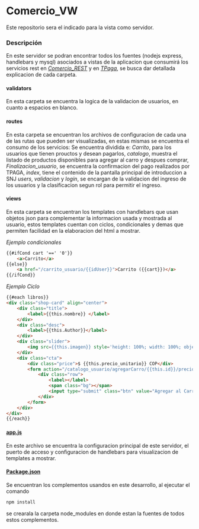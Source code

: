 # Comercio_VW
Este repositorio sera el indicado para la vista como servidor.

### Descripción

En este servidor se podran encontrar todos los fuentes (nodejs express, handlebars y mysql) asociados a vistas de la aplicacion que consumirá los servicios rest en [*Comercio_REST*](https://github.com/carlosjara/Comercio_REST) y en [*TPaga*](http://payment-links.docs.tpaga.co/quickstart.html#autenticacion-contra-la-tpaga-api), se busca dar detallada explicacion de cada carpeta.

#### validators

En esta carpeta se encuentra la logica de la validacion de usuarios, en cuanto a espacios en blanco.

#### routes

En esta carpeta se encuentran los archivos de configuracion de cada una de las rutas que pueden ser visualizadas, en estas mismas se encuentra el consumo de los servicios:
Se encuentra dividida e: 
*Carrito*, para los usuarios que tienen prouctos y desean pagarlos, 
*catalogo*, muestra el listado de productos disponibles para agregar al carro y despues comprar, 
*Finalizacion_usuario*, se encuentra la confirmacion del pago realizados por TPAGA, 
*index*, tiene el contenido de la pantalla principal de introduccion a SNJ
*users*, *validacion* y *login*, se encargan de la validacion del ingreso de los usuarios y la clasificacion segun rol para permitir el ingreso.

#### views

En esta carpeta se encuentran los templates con handlebars que usan objetos json para complementar la informacion usada y mostrada al usuario, estos templates cuentan con ciclos, condicionales y demas que permiten facilidad en la elaboracion del html a mostrar.

*Ejemplo condicionales*

```html
{{#ifCond cart '==' '0'}}
    <a>Carrito</a> 
{{else}}
    <a href="/carrito_usuario/{{idUser}}">Carrito ({{cart}})</a> 
{{/ifCond}}
```
*Ejemplo Ciclo*

```html
{{#each libros}}
<div class="shop-card" align="center">
    <div class="title">
        <label>{{this.nombre}} </label>
    </div>
    <div class="desc">
        <label>{{this.Author}}</label>
    </div>
    <div class="slider">
        <img src={{this.imagen}} style='height: 100%; width: 100%; object-fit: contain' />
    </div>
    <div class="cta">
        <div class="price">$ {{this.precio_unitario}} COP</div>
        <form action="/catalogo_usuario/agregarCarro/{{this.id}}/precio/{{this.precio_unitario}}/nombre/{{this.nombre}}/author/{{this.Author}}/is/{{../idUser}}" method="get">
            <div class="row">
                <label></label>
                <span class="bg"></span>
                <input type="submit" class="btn" value="Agregar al Carrio">
            </div>
        </form>
    </div>
</div>
{{/each}}
```

#### [app.js](https://github.com/carlosjara/Comercio_VW/blob/master/app.js)

En este archivo se encuentra la configuracion principal de este servidor, el puerto de acceso y configuracion de handlebars para visualizacion de templates a mostrar.

#### [Package.json](https://github.com/carlosjara/Comercio_VW/blob/master/package.json)

Se encuentran los complementos usandos en este desarrollo, al ejecutar el comando
```html
npm install
```
se crearala la carpeta node_modules en donde estan la fuentes de todos estos complementos.